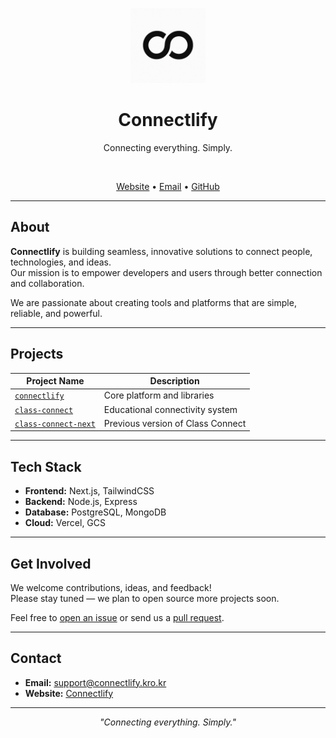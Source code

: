<p align="center">
  <img src="3A137755-1057-4A1B-A2CB-375F30336595.PNG" alt="Connectlify Logo" width="120" height="120">
</p>

<h1 align="center">Connectlify</h1>

<p align="center">
  Connecting everything. Simply.
</p>

<br />

<p align="center">
  <a href="https://connectlify.dev">Website</a> •
  <a href="mailto:support@connectlify.kro.kr">Email</a> •
  <a href="https://github.com/connectlify">GitHub</a>
</p>

---

## About

**Connectlify** is building seamless, innovative solutions to connect people, technologies, and ideas.  
Our mission is to empower developers and users through better connection and collaboration.

We are passionate about creating tools and platforms that are simple, reliable, and powerful.

---

## Projects

| Project Name           | Description                                        |
| ---------------------- | -------------------------------------------------- |
| [`connectlify`](https://github.com/connectlify/connectlify) | Core platform and libraries |
| [`class-connect`](https://github.com/connectlify/class-connect) | Educational connectivity system |
| [`class-connect-next`](https://github.com/connectlify/class-connect-next) | Previous version of Class Connect |

---

## Tech Stack

- **Frontend:** Next.js, TailwindCSS
- **Backend:** Node.js, Express
- **Database:** PostgreSQL, MongoDB
- **Cloud:** Vercel, GCS

---

## Get Involved

We welcome contributions, ideas, and feedback!  
Please stay tuned — we plan to open source more projects soon.

Feel free to [open an issue](https://github.com/connectlify/connectlify/issues) or send us a [pull request](https://github.com/connectlify/connectlify/pulls).

---

## Contact

- **Email:** [support@connectlify.kro.kr](mailto:support@connectlify.kro.kr)
- **Website:** [Connectlify](https://connectlify.dev)

---

<p align="center">
  <i>"Connecting everything. Simply."</i>
</p>

